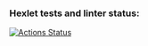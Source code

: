 ### Hexlet tests and linter status:
[![Actions Status](https://github.com/shitcoding/layout-designer-project-lvl1/workflows/hexlet-check/badge.svg)](https://github.com/shitcoding/layout-designer-project-lvl1/actions)